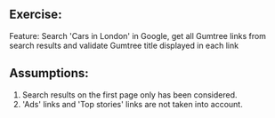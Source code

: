 Exercise:
---------
Feature: Search 'Cars in London' in Google, get all Gumtree links from search results and validate Gumtree title displayed in each link

Assumptions:
------------
1. Search results on the first page only has been considered.
2. 'Ads' links and 'Top stories' links are not taken into account.

